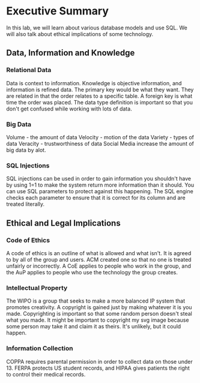 # Executive Summary
In this lab, we will learn about various database models and use SQL. We will also talk about ethical implications of some technology.
## Data, Information and Knowledge
### Relational Data
Data is context to information. Knowledge is objective information, and information is refined data.
The primary key would be what they want. They are related in that the order relates to a specific table. A foreign key is what time the order was placed.
The data type definition is important so that you don't get confused while working with lots of data.
### Big Data
Volume - the amount of data
Velocity - motion of the data
Variety - types of data
Veracity - trustworthiness of data
Social Media increase the amount of big data by alot.
### SQL Injections 
SQL injections can be used in order to gain information you shouldn't have by using 1=1 to make the system return more information than it should. You can use SQL parameters to protect against this happening. The SQL engine checks each parameter to ensure that it is correct for its column and are treated literally.
## Ethical and Legal Implications
### Code of Ethics
A code of ethics is an outline of what is allowed and what isn't. It is agreed to by all of the group and users. ACM created one so that no one is treated unfairly or incorrectly.
A CoE applies to people who work in the group, and the AuP applies to people who use the technology the group creates.
### Intellectual Property
The WIPO is a group that seeks to make a more balanced IP system that promotes creativity.
A copyright is gained just by making whatever it is you made. Copyrighting is important so that some random person doesn't steal what you made.
It might be important to copyright my svg image because some person may take it and claim it as theirs. It's unlikely, but it could happen.
### Information Collection
COPPA requires parental permission in order to collect data on those under 13. FERPA protects US student records, and HIPAA gives patients the right to control their medical records.

